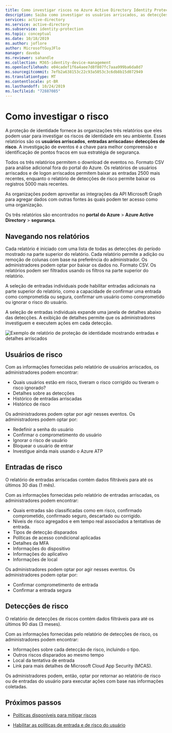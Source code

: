 ```yaml
---
title: Como investigar riscos no Azure Active Directory Identity Protection
description: Saiba como investigar os usuários arriscados, as detecções e as entradas no Azure Active Directory Identity Protection
services: active-directory
ms.service: active-directory
ms.subservice: identity-protection
ms.topic: conceptual
ms.date: 10/18/2019
ms.author: joflore
author: MicrosoftGuyJFlo
manager: daveba
ms.reviewer: sahandle
ms.collection: M365-identity-device-management
ms.openlocfilehash: e04cadef1f6a4aee7d8f807fc7aaa999ba6da8d7
ms.sourcegitcommit: 7efb2a638153c22c93a5053c3c6db8b15d072949
ms.translationtype: MT
ms.contentlocale: pt-BR
ms.lasthandoff: 10/24/2019
ms.locfileid: "72887085"
---
```

# <a name="how-to-investigate-risk"></a>Como investigar o risco

A proteção de identidade fornece às organizações três relatórios que eles podem usar para investigar os riscos de identidade em seu ambiente. Esses relatórios são os **usuários arriscados**, **entradas arriscadas**e **detecções de risco**. A investigação de eventos é a chave para melhor compreensão e identificação de pontos fracos em sua estratégia de segurança.

Todos os três relatórios permitem o download de eventos no. Formato CSV para análise adicional fora do portal do Azure. Os relatórios de usuários arriscados e de logon arriscados permitem baixar as entradas 2500 mais recentes, enquanto o relatório de detecções de risco permite baixar os registros 5000 mais recentes.

As organizações podem aproveitar as integrações da API Microsoft Graph para agregar dados com outras fontes às quais podem ter acesso como uma organização.

Os três relatórios são encontrados no **portal do Azure** > **Azure Active Directory** > **segurança**.

## <a name="navigating-the-reports"></a>Navegando nos relatórios

Cada relatório é iniciado com uma lista de todas as detecções do período mostrado na parte superior do relatório. Cada relatório permite a adição ou remoção de colunas com base na preferência do administrador. Os administradores podem optar por baixar os dados no. Formato CSV. Os relatórios podem ser filtrados usando os filtros na parte superior do relatório.

A seleção de entradas individuais pode habilitar entradas adicionais na parte superior do relatório, como a capacidade de confirmar uma entrada como comprometida ou segura, confirmar um usuário como comprometido ou ignorar o risco do usuário.

A seleção de entradas individuais expande uma janela de detalhes abaixo das detecções. A exibição de detalhes permite que os administradores investiguem e executem ações em cada detecção. 

![Exemplo de relatório de proteção de identidade mostrando entradas e detalhes arriscados](./media/howto-identity-protection-investigate-risk/identity-protection-risky-sign-ins-report.png)

## <a name="risky-users"></a>Usuários de risco

Com as informações fornecidas pelo relatório de usuários arriscados, os administradores podem encontrar:

- Quais usuários estão em risco, tiveram o risco corrigido ou tiveram o risco ignorado?
- Detalhes sobre as detecções
- Histórico de entradas arriscadas
- Histórico de risco
 
Os administradores podem optar por agir nesses eventos. Os administradores podem optar por:

- Redefinir a senha do usuário
- Confirmar o comprometimento do usuário
- Ignorar o risco de usuário
- Bloquear o usuário de entrar
- Investigue ainda mais usando o Azure ATP

## <a name="risky-sign-ins"></a>Entradas de risco

O relatório de entradas arriscadas contém dados filtráveis para até os últimos 30 dias (1 mês).

Com as informações fornecidas pelo relatório de entradas arriscadas, os administradores podem encontrar:

- Quais entradas são classificadas como em risco, confirmado comprometido, confirmado seguro, descartado ou corrigido.
- Níveis de risco agregados e em tempo real associados a tentativas de entrada.
- Tipos de detecção disparados
- Políticas de acesso condicional aplicadas
- Detalhes da MFA
- Informações do dispositivo
- Informações do aplicativo
- Informações de local

Os administradores podem optar por agir nesses eventos. Os administradores podem optar por:

- Confirmar comprometimento de entrada
- Confirmar a entrada segura

## <a name="risk-detections"></a>Detecções de risco

O relatório de detecções de riscos contém dados filtráveis para até os últimos 90 dias (3 meses).

Com as informações fornecidas pelo relatório de detecções de risco, os administradores podem encontrar:

- Informações sobre cada detecção de risco, incluindo o tipo.
- Outros riscos disparados ao mesmo tempo
- Local da tentativa de entrada
- Link para mais detalhes de Microsoft Cloud App Security (MCAS).

Os administradores podem, então, optar por retornar ao relatório de risco ou de entradas do usuário para executar ações com base nas informações coletadas.

## <a name="next-steps"></a>Próximos passos

- [Políticas disponíveis para mitigar riscos](concept-identity-protection-policies.md)

- [Habilitar as políticas de entrada e de risco do usuário](howto-identity-protection-configure-risk-policies.md)
